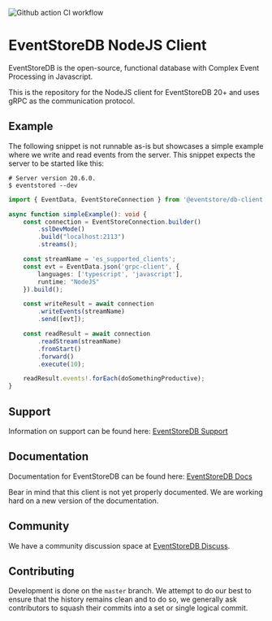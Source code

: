 ![Github action CI workflow](https://github.com/EventStore/EventStore-Client-NodeJS/workflows/CI/badge.svg?branch=master)

# EventStoreDB NodeJS Client

EventStoreDB is the open-source, functional database with Complex Event Processing in Javascript.

This is the repository for the NodeJS client for EventStoreDB 20+ and uses gRPC as the communication protocol.

## Example

The following snippet is not runnable as-is but showcases a simple example where we write and read events from the
server. This snippet expects the server to be started like this:

```shell script
# Server version 20.6.0.
$ eventstored --dev
```

```typescript
import { EventData, EventStoreConnection } from '@eventstore/db-client';

async function simpleExample(): void {
    const connection = EventStoreConnection.builder()
        .sslDevMode()
        .build("localhost:2113")
        .streams();

    const streamName = 'es_supported_clients';
    const evt = EventData.json('grpc-client', {
        languages: ['typescript', 'javascript'],
        runtime: "NodeJS"
    }).build();

    const writeResult = await connection
        .writeEvents(streamName)
        .send([evt]);

    const readResult = await connection
        .readStream(streamName)
        .fromStart()
        .forward()
        .execute(10);

    readResult.events!.forEach(doSomethingProductive);
}
```

## Support

Information on support can be found here: [EventStoreDB Support]

## Documentation

Documentation for EventStoreDB can be found here: [EventStoreDB Docs]

Bear in mind that this client is not yet properly documented. We are working hard on a new version of the documentation.

## Community

We have a community discussion space at [EventStoreDB Discuss].

## Contributing

Development is done on the `master` branch. We attempt to do our best to ensure that the history remains clean and to do so, we generally ask contributors to squash their commits into a set or single logical commit.

[EventStoreDB Support]: https://eventstore.com/support/
[EventStoreDB Docs]: https://developers.eventstore.com/
[EventStoreDB Discuss]: https://discuss.eventstore.com/
